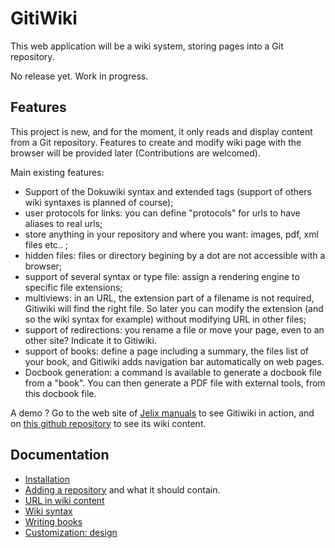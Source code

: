 # GitiWiki

This web application will be a wiki system, storing pages into a Git repository.

No release yet. Work in progress.

## Features

This project is new, and for the moment, it only reads and display content from a Git repository.
Features to create and modify wiki page with the browser will be provided later (Contributions are welcomed).

Main existing features:

- Support of the Dokuwiki syntax and extended tags (support of others wiki syntaxes is planned of course);
- user protocols for links: you can define "protocols" for urls to have aliases to real urls;
- store anything in your repository and where you want: images, pdf, xml files etc.. ;
- hidden files: files or directory begining by a dot are not accessible with a browser;
- support of several syntax or type file: assign a rendering engine to specific file extensions;
- multiviews: in an URL, the extension part of a filename is not required, Gitiwiki will find the right file.
  So later you can modify the extension (and so the wiki syntax for example) without modifying URL in other files;
- support of redirections: you rename a file or move your page, even to an other site? Indicate it to Gitiwiki.
- support of books: define a page including a summary, the files list of your book, and Gitiwiki adds
navigation bar automatically on web pages.
- Docbook generation: a command is available to generate a docbook file from a "book". You can then generate a PDF
  file with external tools, from this docbook file.

A demo ? Go to the web site of [Jelix manuals](http://docs.jelix.org/en) to see Gitiwiki in action, and
on [this github repository](https://github.com/jelix/jelix-manual-en) to see its wiki content.

## Documentation

- [Installation](docs/installation.md)
- [Adding a repository](docs/repository.md) and what it should contain.
- [URL in wiki content](docs/url-support.md)
- [Wiki syntax](docs/syntax.md)
- [Writing books](docs/books)
- [Customization: design](docs/design)
